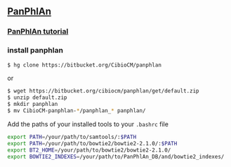 ## [PanPhlAn](http://segatalab.cibio.unitn.it/tools/panphlan/)

### [PanPhlAn tutorial](https://bitbucket.org/CibioCM/panphlan/wiki/Tutorial)

### install panphlan
```bash
$ hg clone https://bitbucket.org/CibioCM/panphlan
```
or
```bash
$ wget https://bitbucket.org/cibiocm/panphlan/get/default.zip
$ unzip default.zip
$ mkdir panphlan
$ mv CibioCM-panphlan-*/panphlan_* panphlan/
```

Add the paths of your installed tools to your `.bashrc` file
```bash
export PATH=/your/path/to/samtools/:$PATH
export PATH=/your/path/to/bowtie2/bowtie2-2.1.0/:$PATH
export BT2_HOME=/your/path/to/bowtie2/bowtie2-2.1.0/
export BOWTIE2_INDEXES=/your/path/to/PanPhlAn_DB/and/bowtie2_indexes/
```



